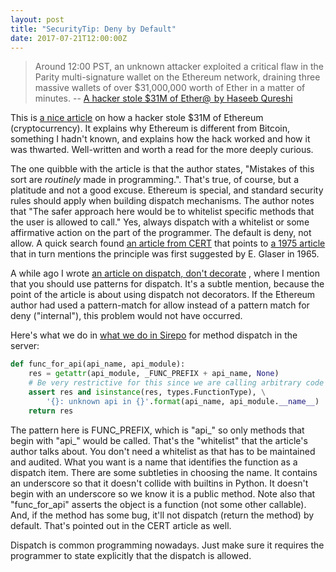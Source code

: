 ```yaml
---
layout: post
title: "SecurityTip: Deny by Default"
date: 2017-07-21T12:00:00Z
---
```


> Around 12:00 PST, an unknown attacker exploited a critical flaw in
> the Parity multi-signature wallet on the Ethereum network, draining
> three massive wallets of over $31,000,000 worth of Ether in a matter
> of minutes. --
> [A hacker stole $31M of Ether@&#8202; by Haseeb Qureshi](http://n99.us/wfy)

This is [a nice article](http://n99.us/wfy) on how a hacker stole $31M
of Ethereum (cryptocurrency). It explains why Ethereum is different
from Bitcoin, something I hadn't known, and explains how the hack
worked and how it was thwarted. Well-written and worth a read for the
more deeply curious.

The one quibble with the article is that the author states, "Mistakes
of this sort are *routinely* made in programming.". That's true, of
course, but a platitude and not a good excuse. Ethereum is special,
and standard security rules should apply when building dispatch
mechanisms. The author notes that "The safer approach here would be to
whitelist specific methods that the user is allowed to call." Yes,
always dispatch with a whitelist or some affirmative action on the
part of the programmer. The default is deny, not allow. A quick search
found [an article from CERT](http://n99.us/fdh) that points to
[a 1975 article](http://n99.us/fss) that in turn mentions the
principle was first suggested by E. Glaser in 1965.

A while ago I wrote
[an article on dispatch, don't decorate](../Dispatch_Do_not_Decorate)
, where I mention that you should use patterns for dispatch. It's a
subtle mention, because the point of the article is about using
dispatch not decorators. If the Ethereum author had used a
pattern-match for allow instead of a pattern match for deny
("internal"), this problem would not have occurred.

Here's what we do in [what we do in Sirepo](http://n99.us/agw) for
method dispatch in the server:

```py
def func_for_api(api_name, api_module):
    res = getattr(api_module, _FUNC_PREFIX + api_name, None)
    # Be very restrictive for this since we are calling arbitrary code
    assert res and isinstance(res, types.FunctionType), \
        '{}: unknown api in {}'.format(api_name, api_module.__name__)
    return res
```

The pattern here is FUNC_PREFIX, which is "api_" so only methods that
begin with "api_" would be called. That's the "whitelist" that the
article's author talks about. You don't need a whitelist as that has
to be maintained and audited. What you want is a name that identifies
the function as a dispatch item. There are some subtleties in choosing
the name. It contains an underscore so that it doesn't collide with
builtins in Python. It doesn't begin with an underscore so we know it
is a public method. Note also that "func_for_api" asserts the object
is a function (not some other callable). And, if the method has some
bug, it'll not dispatch (return the method) by default. That's pointed
out in the CERT article as well.

Dispatch is common programming nowadays. Just make sure it requires
the programmer to state explicitly that the dispatch is allowed.

